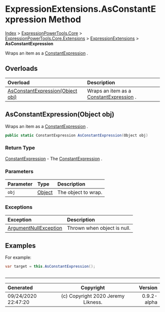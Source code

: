 ﻿# ExpressionExtensions.AsConstantExpression Method

[Index](../index.md) > [ExpressionPowerTools.Core](ExpressionPowerTools.Core.a.md) > [ExpressionPowerTools.Core.Extensions](ExpressionPowerTools.Core.Extensions.n.md) > [ExpressionExtensions](ExpressionPowerTools.Core.Extensions.ExpressionExtensions.cs.md) > **AsConstantExpression**

Wraps an item as a [ConstantExpression](https://docs.microsoft.com/dotnet/api/system.linq.expressions.constantexpression) .

## Overloads

| Overload | Description |
| :-- | :-- |
| [AsConstantExpression(Object obj)](#asconstantexpressionobject-obj) | Wraps an item as a [ConstantExpression](https://docs.microsoft.com/dotnet/api/system.linq.expressions.constantexpression) . |
## AsConstantExpression(Object obj)

Wraps an item as a [ConstantExpression](https://docs.microsoft.com/dotnet/api/system.linq.expressions.constantexpression) .

```csharp
public static ConstantExpression AsConstantExpression(Object obj)
```

### Return Type

 [ConstantExpression](https://docs.microsoft.com/dotnet/api/system.linq.expressions.constantexpression)  - The [ConstantExpression](https://docs.microsoft.com/dotnet/api/system.linq.expressions.constantexpression) .

### Parameters

| Parameter | Type | Description |
| :-- | :-- | :-- |
| `obj` | [Object](https://docs.microsoft.com/dotnet/api/system.object) | The object to wrap. |

### Exceptions

| Exception | Description |
| :-- | :-- |
| [ArgumentNullException](https://docs.microsoft.com/dotnet/api/system.argumentnullexception) | Thrown when object is null. |

## Examples

For example:

```csharp
var target = this.AsConstantExpression();
            
```


---

| Generated | Copyright | Version |
| :-- | :-: | --: |
| 09/24/2020 22:47:20 | (c) Copyright 2020 Jeremy Likness. | 0.9.2-alpha |
